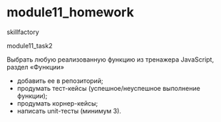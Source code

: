 # module11_homework

skillfactory

module11_task2

Выбрать любую реализованную функцию из тренажера JavaScript, раздел «Функции»
- добавить ее в репозиторий;
- продумать тест-кейсы (успешное/неуспешное выполнение функции);
- продумать корнер-кейсы; 
- написать unit-тесты (минимум 3).

